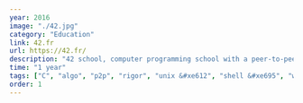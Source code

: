 ```yaml
---
year: 2016
image: "./42.jpg"
category: "Education"
link: 42.fr
url: https://42.fr/
description: "42 school, computer programming school with a peer-to-peer learning environment"
time: "1 year"
tags: ["C", "algo", "p2p", "rigor", "unix &#xe612", "shell &#xe695", "web", "network"]
order: 1
---
```

